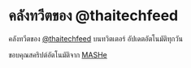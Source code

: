 ﻿# คลังทวีตของ @thaitechfeed

คลังทวีตของ [@thaitechfeed](https://twitter.com/thaitechfeed) บนทวิตเตอร์ อัปเดตอัตโนมัติทุกวัน

ขอบคุณสคริปต์อัตโนมัติจาก [MASHe](https://mashe.hawksey.info/2016/08/keeping-your-twitter-archive-fresh-and-freely-hosted-on-github-pages/)

